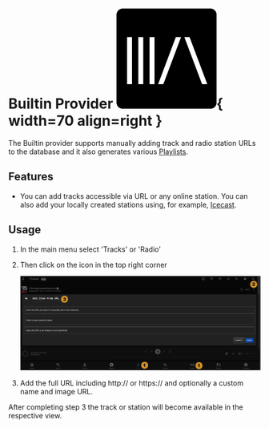 # Builtin Provider  ![Preview image](../assets/icon.png){ width=70 align=right }

The Builtin provider supports manually adding track and radio station URLs to the database and it also generates various [Playlists](../usage/#playlists).

## Features

- You can add tracks accessible via URL or any online station. You can also add your locally created stations using, for example, [Icecast](https://icecast.org/).

## Usage

1. In the main menu select 'Tracks' or 'Radio'
2. Then click on the icon in the top right corner

    ![screenshot](../assets/screenshots/url.png)

3. Add the full URL including http:// or https:// and optionally a custom name and image URL.

After completing step 3 the track or station will become available in the respective view.
